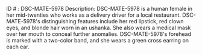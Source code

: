 ID # : DSC-MATE-5978
Description: DSC-MATE-5978 is a human female in her mid-twenties who works as a delivery driver for a local restaurant. DSC-MATE-5978's distinguishing features include her red lipstick, red clown eyes, and blonde hair worn in an ushanka. She also wears a medical mask over her mouth to conceal further anomalies. DSC-MATE-5978's forehead is marked with a two-color band, and she wears a green cross earring on each ear.